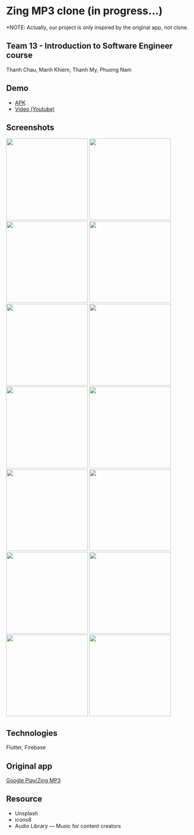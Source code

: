 # Zing MP3 clone (in progress...)
*NOTE: Actually, our project is only inspired by the original app, not clone.
## Team 13 - Introduction to Software Engineer course
Thanh Chau, Manh Khiem, Thanh My, Phuong Nam
## Demo
- [APK](https://github.com/phuongnam195/zing-mp3-clone/raw/main/apk/ZingMP3clone_armeabi_v7a.apk)
- [Video (Youtube)](https://youtu.be/19wmQFzO7ek)
## Screenshots
<p float="left">
  <img src="https://user-images.githubusercontent.com/90912187/148486488-a7b134e4-4728-4384-8f9e-1ba8b82e7945.png" width="220" />
  <img src="https://user-images.githubusercontent.com/90912187/148486543-3adbb08a-5cc9-4f87-bff9-55e372d0b6dc.png" width="220" />
  <img src="https://user-images.githubusercontent.com/90912187/150637954-35c68ad4-97ea-493b-8f0f-afa7afa0f501.png" width="220" />
  
  <img src="https://user-images.githubusercontent.com/90912187/148486631-83e88d0b-cbf6-4e36-a4fc-f006a98f017e.png" width="220" />
  <img src="https://user-images.githubusercontent.com/90912187/150643117-3b5e8599-a50e-4e4e-a9ef-6e85f9306396.png" width="220" />
  <img src="https://user-images.githubusercontent.com/90912187/150638061-6a63194f-1063-4711-a14d-22f0daecf1e5.png" width="220" />
  
  <img src="https://user-images.githubusercontent.com/90912187/148486588-2426d8cc-4209-49b1-8152-94386aa1fe76.png" width="220" />
  <img src="https://user-images.githubusercontent.com/90912187/148486602-cceb976a-f4f4-47c7-ae0c-4d173b86c1ba.png" width="220" />
  <img src="https://user-images.githubusercontent.com/90912187/148486610-dc306460-40ca-411c-be20-e0fa2bb3cbc4.png" width="220" />
  
  <img src="https://user-images.githubusercontent.com/90912187/148486649-42e1b009-7a72-4d70-aaa0-45580b60ba4c.png" width="220" />
  <img src="https://user-images.githubusercontent.com/90912187/148486658-6c530e78-ac65-4617-adfa-df24d877435b.png" width="220" />
  <img src="https://user-images.githubusercontent.com/90912187/148486666-9f8e10cc-126d-4eb2-aef6-89d2af51f3c3.png" width="220" />
  
  <img src="https://user-images.githubusercontent.com/90912187/148486672-500a35d1-87ee-4655-80be-d989f3c68cf7.png" width="220" />
  <img src="https://user-images.githubusercontent.com/90912187/148486736-0848ad42-472f-4e5b-b091-b988c64fcea4.png" width="220" />
</p>

## Technologies
Flutter, Firebase

## Original app
[Google Play/Zing MP3](https://play.google.com/store/apps/details?id=com.zing.mp3)

## Resource
- Unsplash
- icons8
- Audio Library — Music for content creators
